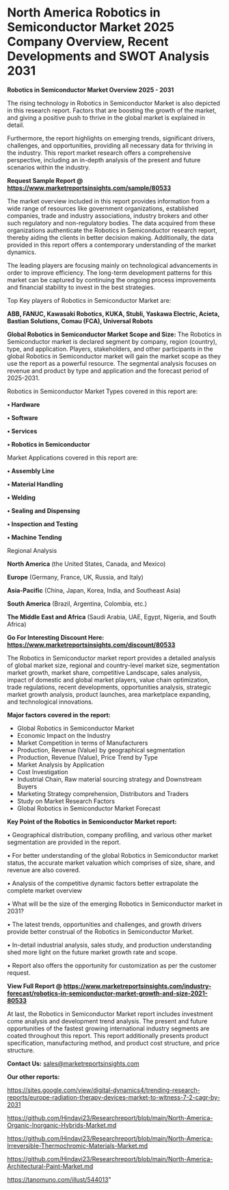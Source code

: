 # North America Robotics in Semiconductor Market 2025 Company Overview, Recent Developments and SWOT Analysis 2031

<Strong> Robotics in Semiconductor Market Overview 2025 - 2031</strong>

The rising technology in Robotics in Semiconductor Market is also depicted in this research report. Factors that are boosting the growth of the market, and giving a positive push to thrive in the global market is explained in detail.

Furthermore, the report highlights on emerging trends, significant drivers, challenges, and opportunities, providing all necessary data for thriving in the industry. This report market research offers a comprehensive perspective, including an in-depth analysis of the present and future scenarios within the industry.

<strong>Request Sample Report @ <a href=https://www.marketreportsinsights.com/sample/80533>https://www.marketreportsinsights.com/sample/80533</a></strong>

The market overview included in this report provides information from a wide range of resources like government organizations, established companies, trade and industry associations, industry brokers and other such regulatory and non-regulatory bodies. The data acquired from these organizations authenticate the Robotics in Semiconductor research report, thereby aiding the clients in better decision making. Additionally, the data provided in this report offers a contemporary understanding of the market dynamics.

The leading players are focusing mainly on technological advancements in order to improve efficiency. The long-term development patterns for this market can be captured by continuing the ongoing process improvements and financial stability to invest in the best strategies.

Top Key players of Robotics in Semiconductor Market are:

<strong>ABB, FANUC, Kawasaki Robotics, KUKA, Stubli, Yaskawa Electric, Acieta, Bastian Solutions, Comau (FCA), Universal Robots</strong>

<strong><b>Global Robotics in Semiconductor Market Scope and Size:</b></strong>
The Robotics in Semiconductor market is declared segment by company, region (country), type, and application. Players, stakeholders, and other participants in the global Robotics in Semiconductor market will gain the market scope as they use the report as a powerful resource. The segmental analysis focuses on revenue and product by type and application and the forecast period of 2025-2031.

Robotics in Semiconductor Market Types covered in this report are:

<strong>• Hardware

• Software

• Services

• Robotics in Semiconductor</strong>

Market Applications covered in this report are:

<strong>• Assembly Line

• Material Handling

• Welding

• Sealing and Dispensing

• Inspection and Testing

• Machine Tending</strong> 

Regional Analysis

<strong>North America</strong> (the United States, Canada, and Mexico)

<strong>Europe</strong> (Germany, France, UK, Russia, and Italy)

<strong>Asia-Pacific</strong> (China, Japan, Korea, India, and Southeast Asia)

<strong>South America</strong> (Brazil, Argentina, Colombia, etc.)

<strong>The Middle East and Africa</strong> (Saudi Arabia, UAE, Egypt, Nigeria, and South Africa)

<strong>Go For Interesting Discount Here: <a href=https://www.marketreportsinsights.com/discount/80533>https://www.marketreportsinsights.com/discount/80533</a></strong>

The Robotics in Semiconductor market report provides a detailed analysis of global market size, regional and country-level market size, segmentation market growth, market share, competitive Landscape, sales analysis, impact of domestic and global market players, value chain optimization, trade regulations, recent developments, opportunities analysis, strategic market growth analysis, product launches, area marketplace expanding, and technological innovations.

<strong><b>Major factors covered in the report:</b></strong>
<ul>
  <li>Global Robotics in Semiconductor Market </li>
  <li>Economic Impact on the Industry</li>
  <li>Market Competition in terms of Manufacturers</li>
  <li>Production, Revenue (Value) by geographical segmentation</li>
  <li>Production, Revenue (Value), Price Trend by Type</li>
  <li>Market Analysis by Application</li>
  <li>Cost Investigation</li>
  <li>Industrial Chain, Raw material sourcing strategy and Downstream Buyers</li>
  <li>Marketing Strategy comprehension, Distributors and Traders</li>
  <li>Study on Market Research Factors</li>
  <li>Global Robotics in Semiconductor Market Forecast</li>
</ul>

<strong><b>Key Point of the Robotics in Semiconductor Market report:</b></strong>

• Geographical distribution, company profiling, and various other market segmentation are provided in the report.

• For better understanding of the global Robotics in Semiconductor market status, the accurate market valuation which comprises of size, share, and revenue are also covered.

• Analysis of the competitive dynamic factors better extrapolate the complete market overview

• What will be the size of the emerging Robotics in Semiconductor market in 2031?

• The latest trends, opportunities and challenges, and growth drivers provide better construal of the Robotics in Semiconductor Market.

• In-detail industrial analysis, sales study, and production understanding shed more light on the future market growth rate and scope.

• Report also offers the opportunity for customization as per the customer request.

<strong><b>View Full Report @ <a href=https://www.marketreportsinsights.com/industry-forecast/robotics-in-semiconductor-market-growth-and-size-2021-80533>https://www.marketreportsinsights.com/industry-forecast/robotics-in-semiconductor-market-growth-and-size-2021-80533</a></b></strong>


At last, the Robotics in Semiconductor Market report includes investment come analysis and development trend analysis. The present and future opportunities of the fastest growing international industry segments are coated throughout this report. This report additionally presents product specification, manufacturing method, and product cost structure, and price structure.

<strong>Contact Us:</strong>
sales@marketreportsinsights.com

<strong>Our other reports:</strong>

<a href=https://sites.google.com/view/digital-dynamics4/trending-research-reports/europe-radiation-therapy-devices-market-to-witness-7-2-cagr-by-2031>https://sites.google.com/view/digital-dynamics4/trending-research-reports/europe-radiation-therapy-devices-market-to-witness-7-2-cagr-by-2031</a>

<a href=https://github.com/Hindavi23/Researchreport/blob/main/North-America-Organic-Inorganic-Hybrids-Market.md>https://github.com/Hindavi23/Researchreport/blob/main/North-America-Organic-Inorganic-Hybrids-Market.md</a>

<a href=https://github.com/Hindavi23/Researchreport/blob/main/North-America-Irreversible-Thermochromic-Materials-Market.md>https://github.com/Hindavi23/Researchreport/blob/main/North-America-Irreversible-Thermochromic-Materials-Market.md</a>

<a href=https://github.com/Hindavi23/Researchreport/blob/main/North-America-Architectural-Paint-Market.md>https://github.com/Hindavi23/Researchreport/blob/main/North-America-Architectural-Paint-Market.md</a>

<a href=https://tanomuno.com/illust/544013>https://tanomuno.com/illust/544013</a>"
